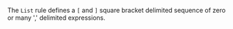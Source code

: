 The `List` rule defines a `[` and `]` square bracket delimited sequence of zero or many ',' delimited expressions.


